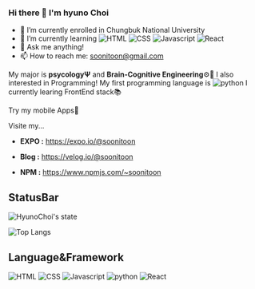 ### Hi there 👋 I'm hyuno Choi

- 🔭 I’m currently enrolled in Chungbuk National University
- 🌱 I’m currently learning ![HTML](http://img.shields.io/badge/-html-E96228?style=flat&logo=HTML5) ![CSS](http://img.shields.io/badge/-css-3595CF?style=flat&logo=CSS3) ![Javascript](http://img.shields.io/badge/-Javascript-white?style=flat&logo=javaScript) ![React](http://img.shields.io/badge/-React-white?style=flat&logo=react)
- 💬 Ask me anything!
- 📫 How to reach me: soonitoon@gmail.com

My major is **psycologyΨ** and **Brain-Cognitive Engineering**⚙🧠 I also interested in Programming! My first programming language is ![python](http://img.shields.io/badge/-Python-white?style=flat&logo=Python) I currently learing FrontEnd stack📚

Try my mobile Apps📱

Visite my...

- **EXPO :** https://expo.io/@soonitoon

- **Blog :** https://velog.io/@soonitoon

- **NPM :** https://www.npmjs.com/~soonitoon

## StatusBar

![HyunoChoi's state](https://github-readme-stats.vercel.app/api?username=soonitoon&show_icons=true&theme=tokyonight)

![Top Langs](https://github-readme-stats.vercel.app/api/top-langs/?username=soonitoon&theme=tokyonight)

## Language&Framework

![HTML](http://img.shields.io/badge/-html-E96228?style=flat&logo=HTML5) ![CSS](http://img.shields.io/badge/-css-3595CF?style=flat&logo=CSS3) ![Javascript](http://img.shields.io/badge/-Javascript-white?style=flat&logo=javaScript) ![python](http://img.shields.io/badge/-Python-white?style=flat&logo=Python) ![React](http://img.shields.io/badge/-React-white?style=flat&logo=react)
